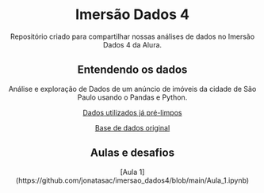 # <div align="center"> Imersão Dados 4 
<div align="center">Repositório criado para compartilhar nossas análises de dados no Imersão Dados 4 da Alura.

## <div align="center"> Entendendo os dados
<div align="center">Análise e exploração de Dados de um anúncio de imóveis da cidade de São Paulo usando o Pandas e Python.

[Dados utilizados já pré-limpos](https://gist.githubusercontent.com/tgcsantos/3bdb29eba6ce391e90df2b72205ba891/raw/22fa920e80c9fa209a9fccc8b52d74cc95d1599b/dados_imoveis.csv)

[Base de dados original](https://www.kaggle.com/datasets/kaggleshashankk/house-price-data-of-sao-paulo)
  
## <div align="center"> Aulas e desafios
<div align="center"> [Aula 1](https://github.com/jonatasac/imersao_dados4/blob/main/Aula_1.ipynb)
